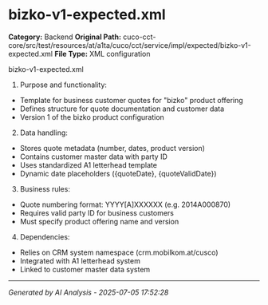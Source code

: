 # bizko-v1-expected.xml

**Category:** Backend
**Original Path:** cuco-cct-core/src/test/resources/at/a1ta/cuco/cct/service/impl/expected/bizko-v1-expected.xml
**File Type:** XML configuration

bizko-v1-expected.xml
1. Purpose and functionality:
- Template for business customer quotes for "bizko" product offering
- Defines structure for quote documentation and customer data
- Version 1 of the bizko product configuration

2. Data handling:
- Stores quote metadata (number, dates, product version)
- Contains customer master data with party ID
- Uses standardized A1 letterhead template
- Dynamic date placeholders ({quoteDate}, {quoteValidDate})

3. Business rules:
- Quote numbering format: YYYY[A]XXXXXX (e.g. 2014A000870)
- Requires valid party ID for business customers
- Must specify product offering name and version

4. Dependencies:
- Relies on CRM system namespace (crm.mobilkom.at/cusco)
- Integrated with A1 letterhead system
- Linked to customer master data system

---
*Generated by AI Analysis - 2025-07-05 17:52:28*

